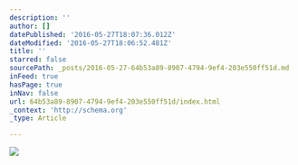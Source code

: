 ```yaml
---
description: ''
author: []
datePublished: '2016-05-27T18:07:36.012Z'
dateModified: '2016-05-27T18:06:52.481Z'
title: ''
starred: false
sourcePath: _posts/2016-05-27-64b53a89-8907-4794-9ef4-203e550ff51d.md
inFeed: true
hasPage: true
inNav: false
url: 64b53a89-8907-4794-9ef4-203e550ff51d/index.html
_context: 'http://schema.org'
_type: Article

---
```

![](https://the-grid-user-content.s3-us-west-2.amazonaws.com/f9520312-5a48-4925-8a08-e22b62c05930.jpg)